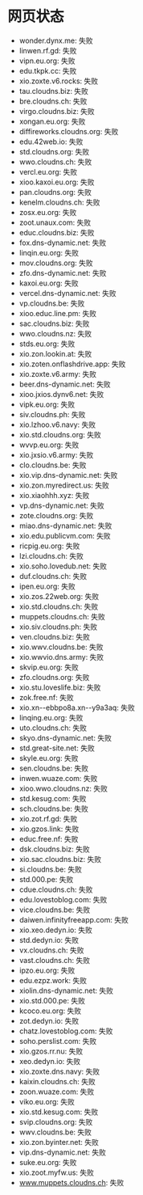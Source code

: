 # 网页状态
- wonder.dynx.me: 失败
- linwen.rf.gd: 失败
- vipn.eu.org: 失败
- edu.tkpk.cc: 失败
- xio.zoxte.v6.rocks: 失败
- tau.cloudns.biz: 失败
- bre.cloudns.ch: 失败
- virgo.cloudns.biz: 失败
- xongan.eu.org: 失败
- diffireworks.cloudns.org: 失败
- edu.42web.io: 失败
- std.cloudns.org: 失败
- wwo.cloudns.ch: 失败
- vercl.eu.org: 失败
- xioo.kaxoi.eu.org: 失败
- pan.cloudns.org: 失败
- kenelm.cloudns.ch: 失败
- zosx.eu.org: 失败
- zoot.unaux.com: 失败
- educ.cloudns.biz: 失败
- fox.dns-dynamic.net: 失败
- linqin.eu.org: 失败
- mov.cloudns.org: 失败
- zfo.dns-dynamic.net: 失败
- kaxoi.eu.org: 失败
- vercel.dns-dynamic.net: 失败
- vp.cloudns.be: 失败
- xioo.educ.line.pm: 失败
- sac.cloudns.biz: 失败
- wwo.cloudns.nz: 失败
- stds.eu.org: 失败
- xio.zon.lookin.at: 失败
- xio.zoten.onflashdrive.app: 失败
- xio.zoxte.v6.army: 失败
- beer.dns-dynamic.net: 失败
- xioo.jxios.dynv6.net: 失败
- vipk.eu.org: 失败
- siv.cloudns.ph: 失败
- xio.lzhoo.v6.navy: 失败
- xio.std.cloudns.org: 失败
- wvvp.eu.org: 失败
- xio.jxsio.v6.army: 失败
- clo.cloudns.be: 失败
- xio.vip.dns-dynamic.net: 失败
- xio.zon.myredirect.us: 失败
- xio.xiaohhh.xyz: 失败
- vp.dns-dynamic.net: 失败
- zote.cloudns.org: 失败
- miao.dns-dynamic.net: 失败
- xio.edu.publicvm.com: 失败
- ricpig.eu.org: 失败
- lzi.cloudns.ch: 失败
- xio.soho.lovedub.net: 失败
- duf.cloudns.ch: 失败
- ipen.eu.org: 失败
- xio.zos.22web.org: 失败
- xio.std.cloudns.ch: 失败
- muppets.cloudns.ch: 失败
- xio.siv.cloudns.ph: 失败
- ven.cloudns.biz: 失败
- xio.wwv.cloudns.be: 失败
- xio.wwvio.dns.army: 失败
- skvip.eu.org: 失败
- zfo.cloudns.org: 失败
- xio.stu.loveslife.biz: 失败
- zok.free.nf: 失败
- xio.xn--ebbpo8a.xn--y9a3aq: 失败
- linqing.eu.org: 失败
- uto.cloudns.ch: 失败
- skyo.dns-dynamic.net: 失败
- std.great-site.net: 失败
- skyle.eu.org: 失败
- sen.cloudns.be: 失败
- inwen.wuaze.com: 失败
- xioo.wwo.cloudns.nz: 失败
- std.kesug.com: 失败
- sch.cloudns.be: 失败
- xio.zot.rf.gd: 失败
- xio.gzos.link: 失败
- educ.free.nf: 失败
- dsk.cloudns.biz: 失败
- xio.sac.cloudns.biz: 失败
- si.cloudns.be: 失败
- std.000.pe: 失败
- cdue.cloudns.ch: 失败
- edu.lovestoblog.com: 失败
- vice.cloudns.be: 失败
- daiwen.infinityfreeapp.com: 失败
- xio.xeo.dedyn.io: 失败
- std.dedyn.io: 失败
- vx.cloudns.ch: 失败
- vast.cloudns.ch: 失败
- ipzo.eu.org: 失败
- edu.ezpz.work: 失败
- xiolin.dns-dynamic.net: 失败
- xio.std.000.pe: 失败
- kcoco.eu.org: 失败
- zot.dedyn.io: 失败
- chatz.lovestoblog.com: 失败
- soho.perslist.com: 失败
- xio.gzos.rr.nu: 失败
- xeo.dedyn.io: 失败
- xio.zoxte.dns.navy: 失败
- kaixin.cloudns.ch: 失败
- zoon.wuaze.com: 失败
- viko.eu.org: 失败
- xio.std.kesug.com: 失败
- svip.cloudns.org: 失败
- wwv.cloudns.be: 失败
- xio.zon.byinter.net: 失败
- vip.dns-dynamic.net: 失败
- suke.eu.org: 失败
- xio.zoot.myfw.us: 失败
- www.muppets.cloudns.ch: 失败
